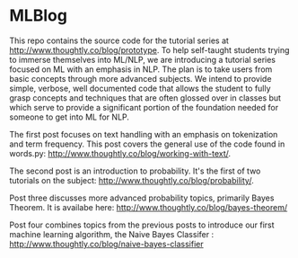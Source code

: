 # MLBlog

This repo contains the source code for the tutorial series at http://www.thoughtly.co/blog/prototype. To help self-taught students trying to immerse themselves into ML/NLP, we are introducing a tutorial series focused on ML with an emphasis in NLP. The plan is to take users from basic concepts through more advanced subjects. We intend to provide simple, verbose, well documented code that allows the student to fully grasp concepts and techniques that are often glossed over in classes but which serve to provide a significant portion of the foundation needed for someone to get into ML for NLP.

The first post focuses on text handling with an emphasis on tokenization and term frequency.  This post covers the general use of the code found in words.py: http://www.thoughtly.co/blog/working-with-text/.

The second post is an introduction to probability.  It's the first of two tutorials on the subject: http://www.thoughtly.co/blog/probability/.

Post three discusses more advanced probability topics, primarily Bayes Theorem.  It is availabe here: http://www.thoughtly.co/blog/bayes-theorem/

Post four combines topics from the previous posts to introduce our first machine learning algorithm, the Naive Bayes Classifer : http://www.thoughtly.co/blog/naive-bayes-classifier
